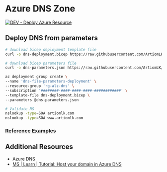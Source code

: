 # Azure DNS Zone

[![DEV - Deploy Azure Resource](https://github.com/ArtiomLK/azure-bicep-dns/actions/workflows/dev.orchestrator.yml/badge.svg?branch=main&event=push)](https://github.com/ArtiomLK/azure-bicep-dns/actions/workflows/dev.orchestrator.yml)

## Deploy DNS from parameters

```bash
# download bicep deployment template file
curl -o dns-deployment.bicep https://raw.githubusercontent.com/ArtiomLK/azure-bicep-dns/main/main.bicep

# download bicep parameters file
curl -o dns-parameters.json https://raw.githubusercontent.com/ArtiomLK/azure-bicep-dns/main/parameters/dns-parameters.json

az deployment group create \
--name 'dns-file-parameters-deployment' \
--resource-group 'rg-alz-dns' \
--subscription '########-####-####-####-############' \
--template-file dns-deployment.bicep \
--parameters @dns-parameters.json

# Validate NS
nslookup -type=SOA artiomlk.com
nslookup -type=SOA www.artiomlk.com
```

### [Reference Examples][1]

## Additional Resources

- Azure DNS
- [MS | Learn | Tutorial: Host your domain in Azure DNS][2]

[1]: ./examples/examples.bicep
[2]: https://learn.microsoft.com/en-us/azure/dns/dns-delegate-domain-azure-dns

